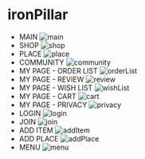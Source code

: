 # ironPillar
* MAIN
![main](https://github.com/HyeongminJo/ironPillar/assets/113600578/8b5e5baa-baa5-4575-a9dc-e2d16304ae91)
* SHOP
![shop](https://github.com/HyeongminJo/ironPillar/assets/113600578/64bc7d6a-b41d-42ca-bebf-06b49829ec39)
* PLACE
![place](https://github.com/HyeongminJo/ironPillar/assets/113600578/c0fedbed-2a38-48fa-bf98-307dbaa73954)
* COMMUNITY
![community](https://github.com/HyeongminJo/ironPillar/assets/113600578/101f24ed-dc75-4393-a22d-2b6037b437c8)
* MY PAGE - ORDER LIST
![orderList](https://github.com/HyeongminJo/ironPillar/assets/113600578/760e086e-2de4-4974-b1b1-7382d51b4329)
* MY PAGE - REVIEW
![review](https://github.com/HyeongminJo/ironPillar/assets/113600578/cac7cc52-127d-41eb-b7eb-9dd30c3fe253)
* MY PAGE - WISH LIST
![wishList](https://github.com/HyeongminJo/ironPillar/assets/113600578/5a3307ac-94e2-48d1-9f03-7d1188043ab6)
* MY PAGE - CART
![cart](https://github.com/HyeongminJo/ironPillar/assets/113600578/bf084a7a-b71e-4be1-a62a-b53d77996666)
* MY PAGE - PRIVACY
![privacy](https://github.com/HyeongminJo/ironPillar/assets/113600578/7783cf9d-3127-4a77-9ad6-65bcf29af154)
* LOGIN
![login](https://github.com/HyeongminJo/ironPillar/assets/113600578/45d11f93-657e-40a9-ba14-031cc1670b69)
* JOIN
![join](https://github.com/HyeongminJo/ironPillar/assets/113600578/81e7cc51-09f4-4961-bd3e-7ad039fad91b)
* ADD ITEM
![addItem](https://github.com/HyeongminJo/ironPillar/assets/113600578/70c961af-888d-49bb-a6d0-310fb44c0885)
* ADD PLACE
![addPlace](https://github.com/HyeongminJo/ironPillar/assets/113600578/a602f2f4-e6f9-43f4-a436-eacec79ed929)
* MENU
![menu](https://github.com/HyeongminJo/ironPillar/assets/113600578/73b0a0c7-420f-4207-9fbf-ba73d9ec0a6a)
